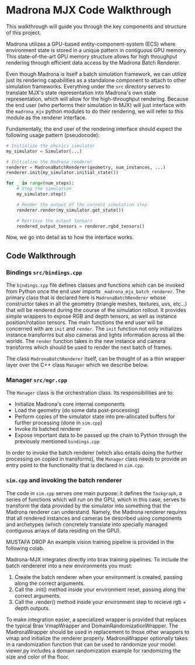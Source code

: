 # Madrona MJX Code Walkthrough

This walkthrough will guide you through the key components and structure of this project.

Madrona utilizes a GPU-based entity-component-system (ECS) where environment state is stored in a unique pattern in contiguous GPU memory. This state-of-the-art GPU memory structure allows for high throughput rendering through efficient data access by the Madrona Batch Renderer.

Even though Madrona is itself a batch simulation framework, we can utilize just its rendering capabilities as a standalone component to attach to other simulation frameworks. Everything under the `src` directory serves to translate MJX's state representation into Madrona's own state representation, which will allow for the high-throughput rendering. Because the end user (who performs their simulation in MJX) will just interface with the `madrona_mjx` python modules to do their rendering, we will refer to this module as the renderer interface.

Fundamentally, the end user of the rendering interface should expect the following usage pattern (pseudocode):

```python
# Initialize the physics simulator
my_simulator = Simulator(...)

# Initialize the Madrona renderer
renderer = MadronaBatchRenderer(geometry, num_instances, ...)
renderer.init(my_simulator.initial_state())

for _ in range(num_steps):
    # Step the simulation
    my_simulator.step()

    # Render the output of the current simulation step
    renderer.render(my_simulator.get_state())

    # Retrieve the output tensors
    rendered_output_tensors = renderer.rgbd_tensors()
```

Now, we go into detail as to how the interface works.

## Code Walkthrough

### Bindings `src/bindings.cpp`

The `bindings.cpp` file defines classes and functions which can be invoked from Python once the end user imports `_madrona_mjx_batch_renderer`. The primary class that is declared here is `MadronaBatchRenderer` whose constructor takes in all the geometry (triangle meshes, textures, uvs, etc...) that will be rendered during the course of the simulation rollout. It provides simple wrappers to expose RGB and depth tensors, as well as instance position/rotation tensors. The main functions the end user will be concerned with are `init` and `render`. The `init` function not only initializes instance transforms but also cameras and lights information across all the worlds. The `render` function takes in the new instance and camera transforms which should be used to render the next batch of frames.

The class `MadronaBatchRenderer` itself, can be thought of as a thin wrapper layer over the C++ class `Manager` which we describe below.

### Manager `src/mgr.cpp`

The `Manager` class is the orchestration class. Its responsibilities are to:

- Initialize Madrona's core internal components
- Load the geometry (do some data post-processing)
- Perform copies of the simulator state into pre-allocated buffers for further processing (done in `sim.cpp`)
- Invoke its batched renderer
- Expose important data to be passed up the chain to Python through the previously mentioned `bindings.cpp`

In order to invoke the batch renderer (which also entails doing the further processing on copied in transforms), the `Manager` class needs to provide an entry point to the functionality that is declared in `sim.cpp`.

### `sim.cpp` and invoking the batch renderer

The code in `sim.cpp` serves one main purpose: it defines the `Taskgraph`, a series of functions which will run on the GPU, which in this case, serves to transform the data provided by the simulator into something that the Madrona renderer can understand. Namely, the Madrona renderer requires that all rendered instances and cameras be described using components and archetypes (which concretely translate into specially managed contiguous arrays of data residing on the GPU).



MUSTAFA DROP
An example vision training pipeline is provided in the following colab.

Madrona-MJX integrates directly into brax training pipelines. To include the batch rendererer into a new environments you must:
1. Create the batch renderer when your environment is created, passing along the correct arguments.
2. Call the .init() method inside your environment reset, passing along the correct arguments.
3. Call the .render() method inside your environment step to recieve rgb + depth outputs.

To make integration easier, a specialized wrapper is provided that replaces the typical Brax VmapWrapper and DomainRandomizationWrapper.
The MadronaWrapper should be used in replacement to those other wrappers to vmap and initialize the renderer properly. MadronaWrapper 
optionally takes in a randomization function that can be used to randomize your model. viewer.py includes a domain randomization example for randomizing the size
and color of the floor.